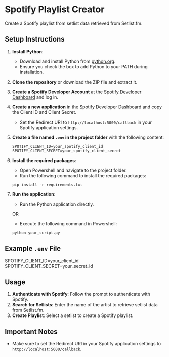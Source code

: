# Spotify Playlist Creator

Create a Spotify playlist from setlist data retrieved from Setlist.fm.

## Setup Instructions

1. **Install Python**:
   - Download and install Python from [python.org](https://www.python.org/downloads/).
   - Ensure you check the box to add Python to your PATH during installation.

2. **Clone the repository** or download the ZIP file and extract it.

3. **Create a Spotify Developer Account** at the [Spotify Developer Dashboard](https://developer.spotify.com/dashboard/) and log in.

4. **Create a new application** in the Spotify Developer Dashboard and copy the Client ID and Client Secret.
   - Set the Redirect URI to `http://localhost:5000/callback` in your Spotify application settings.

5. **Create a file named `.env` in the project folder** with the following content:
    ```
    SPOTIFY_CLIENT_ID=your_spotify_client_id
    SPOTIFY_CLIENT_SECRET=your_spotify_client_secret
    ```

6. **Install the required packages**:
   - Open Powershell and navigate to the project folder.
   - Run the following command to install the required packages:
    ```
    pip install -r requirements.txt
    ```

7. **Run the application**:

    - Run the Python application directly.
    
    OR
    
    - Execute the following command in Powershell:
    ```
    python your_script.py
    ```
## Example `.env` File

SPOTIFY_CLIENT_ID=your_client_id
SPOTIFY_CLIENT_SECRET=your_secret_id

## Usage

1. **Authenticate with Spotify**: Follow the prompt to authenticate with Spotify.
2. **Search for Setlists**: Enter the name of the artist to retrieve setlist data from Setlist.fm.
3. **Create Playlist**: Select a setlist to create a Spotify playlist.

## Important Notes

- Make sure to set the Redirect URI in your Spotify application settings to `http://localhost:5000/callback`.

